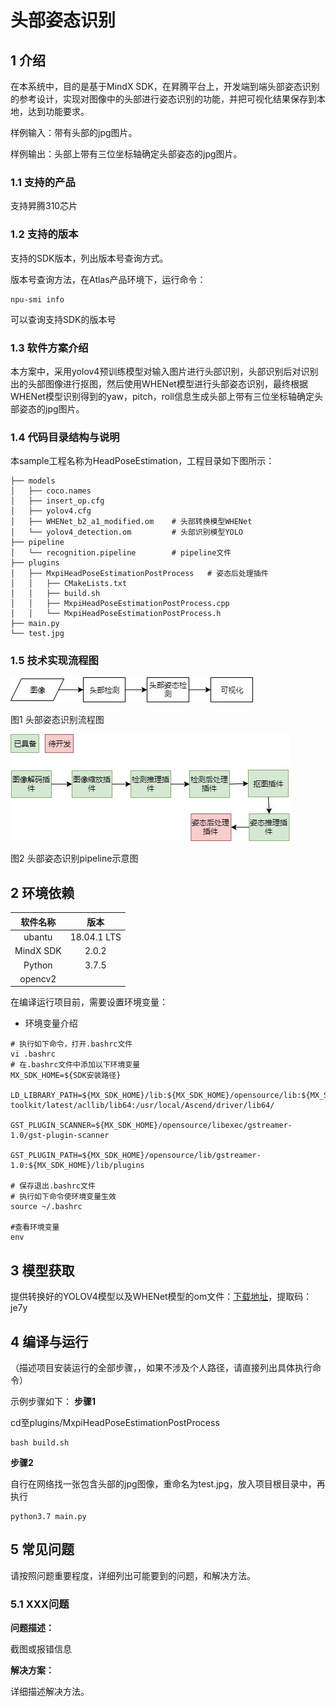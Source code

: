 # 头部姿态识别

## 1 介绍
在本系统中，目的是基于MindX SDK，在昇腾平台上，开发端到端头部姿态识别的参考设计，实现对图像中的头部进行姿态识别的功能，并把可视化结果保存到本地，达到功能要求。

样例输入：带有头部的jpg图片。

样例输出：头部上带有三位坐标轴确定头部姿态的jpg图片。

### 1.1 支持的产品

支持昇腾310芯片

### 1.2 支持的版本

支持的SDK版本，列出版本号查询方式。

版本号查询方法，在Atlas产品环境下，运行命令：

```
npu-smi info
```
可以查询支持SDK的版本号


### 1.3 软件方案介绍

本方案中，采用yolov4预训练模型对输入图片进行头部识别，头部识别后对识别出的头部图像进行抠图，然后使用WHENet模型进行头部姿态识别，最终根据WHENet模型识别得到的yaw，pitch，roll信息生成头部上带有三位坐标轴确定头部姿态的jpg图片。

### 1.4 代码目录结构与说明

本sample工程名称为HeadPoseEstimation，工程目录如下图所示：
```
├── models
│   ├── coco.names
│   ├── insert_op.cfg
│   ├── yolov4.cfg
│   ├── WHENet_b2_a1_modified.om    # 头部转换模型WHENet
│   └── yolov4_detection.om         # 头部识别模型YOLO
├── pipeline
│   └── recognition.pipeline        # pipeline文件
├── plugins
│   ├── MxpiHeadPoseEstimationPostProcess   # 姿态后处理插件
│   │   ├── CMakeLists.txt
│   │   ├── build.sh
│   │   ├── MxpiHeadPoseEstimationPostProcess.cpp
│   │   └── MxpiHeadPoseEstimationPostProcess.h
├── main.py
└── test.jpg
```

### 1.5 技术实现流程图

![diagram1](diagram1.jpg)

图1 头部姿态识别流程图

![diagram2](diagram2.jpg)

图2 头部姿态识别pipeline示意图

## 2 环境依赖

| 软件名称 | 版本   |
| :--------: | :------: |
|ubantu|18.04.1 LTS   |
|MindX SDK|2.0.2|
|Python|3.7.5|
|opencv2| |

在编译运行项目前，需要设置环境变量：

- 环境变量介绍

```
# 执行如下命令，打开.bashrc文件
vi .bashrc
# 在.bashrc文件中添加以下环境变量
MX_SDK_HOME=${SDK安装路径}

LD_LIBRARY_PATH=${MX_SDK_HOME}/lib:${MX_SDK_HOME}/opensource/lib:${MX_SDK_HOME}/opensource/lib64:/usr/local/Ascend/ascend-toolkit/latest/acllib/lib64:/usr/local/Ascend/driver/lib64/

GST_PLUGIN_SCANNER=${MX_SDK_HOME}/opensource/libexec/gstreamer-1.0/gst-plugin-scanner

GST_PLUGIN_PATH=${MX_SDK_HOME}/opensource/lib/gstreamer-1.0:${MX_SDK_HOME}/lib/plugins

# 保存退出.bashrc文件
# 执行如下命令使环境变量生效
source ~/.bashrc

#查看环境变量
env
```

## 3 模型获取

提供转换好的YOLOV4模型以及WHENet模型的om文件：[下载地址](https://pan.baidu.com/s/1yZtjIZf8FdMwb1cyJVv4hA)，提取码：je7y



## 4 编译与运行
（描述项目安装运行的全部步骤，，如果不涉及个人路径，请直接列出具体执行命令）

示例步骤如下：
**步骤1** 

cd至plugins/MxpiHeadPoseEstimationPostProcess
```
bash build.sh
```
**步骤2** 

自行在网络找一张包含头部的jpg图像，重命名为test.jpg，放入项目根目录中，再执行
```
python3.7 main.py
```

## 5 常见问题

请按照问题重要程度，详细列出可能要到的问题，和解决方法。

### 5.1 XXX问题

**问题描述：**

截图或报错信息

**解决方案：**

详细描述解决方法。